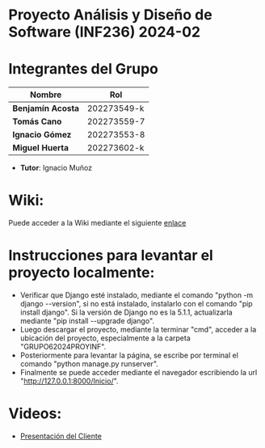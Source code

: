 # Proyecto Análisis y Diseño de Software (INF236) 2024-02

# Integrantes del Grupo

| Nombre             | Rol                      |
|--------------------|--------------------------|
| **Benjamín Acosta**| 202273549-k              |
| **Tomás Cano**     | 202273559-7              |
| **Ignacio Gómez**  | 202273553-8              |
| **Miguel Huerta**  | 202273602-k              |

* **Tutor**: Ignacio Muñoz

# Wiki:
Puede acceder a la Wiki mediante el siguiente [enlace](https://github.com/Neichoo/GRUPO6-2024-PROYINF/wiki)

# Instrucciones para levantar el proyecto localmente:
* Verificar que Django esté instalado, mediante el comando "python -m django --version", si no está instalado, instalarlo con
el comando "pip install django". Si la versión de Django no es la 5.1.1, actualizarla mediante "pip install --upgrade django".
* Luego descargar el proyecto, mediante la terminar "cmd", acceder a la ubicación del proyecto, especialmente a la carpeta "GRUPO62024PROYINF".
* Posteriormente para levantar la página, se escribe por terminal el comando "python manage.py runserver".
* Finalmente se puede acceder mediante el navegador escribiendo la url "http://127.0.0.1:8000/Inicio/".

# Videos:
* [Presentación del Cliente](https://youtu.be/abJau21SDIk?si=tvCJ4hAYGWEmOwB1)
